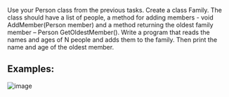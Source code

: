 Use your Person class from the previous tasks. Create a class Family. The class should have a list of people, a method for adding members - void AddMember(Person member) and a method returning the oldest family member – Person GetOldestMember(). Write a program that reads the names and ages of N people and adds them to the family. Then print the name and age of the oldest member.

## Examples:

![image](https://user-images.githubusercontent.com/45227327/216656206-e2a2b6b0-02ef-4e54-9ddd-22979b28de86.png)
